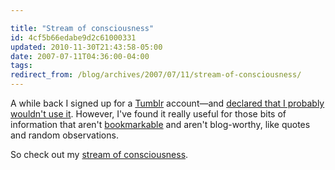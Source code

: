 ```yaml
---

title: "Stream of consciousness"
id: 4cf5b66edabe9d2c61000331
updated: 2010-11-30T21:43:58-05:00
date: 2007-07-11T04:36:00-04:00
tags:
redirect_from: /blog/archives/2007/07/11/stream-of-consciousness/
---
```


A while back I signed up for a [Tumblr](http://tumblr.com) account—and [declared that I probably wouldn't use it](http://stream.opensoul.org/post/2671). However, I've found it really useful for those bits of information that aren't [bookmarkable](http://del.icio.us/bkeepers) and aren't blog-worthy, like quotes and random observations.

So check out my [stream of consciousness](http://stream.opensoul.org).

